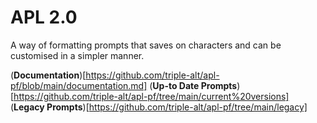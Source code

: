 # APL 2.0
A way of formatting prompts that saves on characters and can be customised in a simpler manner.

(**Documentation**)[https://github.com/triple-alt/apl-pf/blob/main/documentation.md]
(**Up-to Date Prompts**)[https://github.com/triple-alt/apl-pf/tree/main/current%20versions]
(**Legacy Prompts**)[https://github.com/triple-alt/apl-pf/tree/main/legacy]
